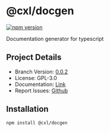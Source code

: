 # @cxl/docgen 
	
[![npm version](https://badge.fury.io/js/%40cxl%2Fdocgen.svg)](https://badge.fury.io/js/%40cxl%2Fdocgen)

Documentation generator for typescript

## Project Details

-   Branch Version: [0.0.2](https://npmjs.com/package/@cxl/docgen/v/0.0.2)
-   License: GPL-3.0
-   Documentation: [Link](https://cxlio.github.io/cxl/docgen)
-   Report Issues: [Github](https://github.com/cxlio/cxl/issues)

## Installation

	npm install @cxl/docgen

